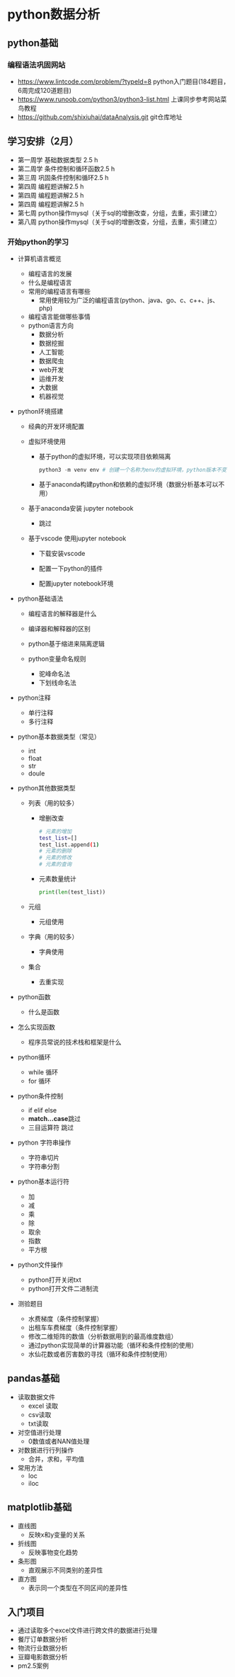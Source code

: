 # python数据分析

## python基础 

### 编程语法巩固网站

* https://www.lintcode.com/problem/?typeId=8 python入门题目(184题目，6周完成120道题目)
* https://www.runoob.com/python3/python3-list.html  上课同步参考网站菜鸟教程 
* https://github.com/shixiuhai/dataAnalysis.git  git仓库地址

## 学习安排（2月）

* 第一周学 基础数据类型 2.5 h
* 第二周学 条件控制和循环函数2.5 h
* 第三周 巩固条件控制和循环2.5 h
* 第四周 编程题讲解2.5 h
* 第四周 编程题讲解2.5 h
* 第四周 编程题讲解2.5 h
* 第七周 python操作mysql（关于sql的增删改查，分组，去重，索引建立）
* 第八周 python操作mysql（关于sql的增删改查，分组，去重，索引建立）

### 开始python的学习

* 计算机语言概览

  * 编程语言的发展
  * 什么是编程语言
  * 常用的编程语言有哪些
    * 常用使用较为广泛的编程语言(python、java、go、c、c++、js、php)
  * 编程语言能做哪些事情
  * python语言方向
    * 数据分析
    * 数据挖掘
    * 人工智能
    * 数据爬虫
    * web开发
    * 运维开发
    * 大数据
    * 机器视觉

* python环境搭建

  * 经典的开发环境配置

  * 虚拟环境使用
    * 基于python的虚拟环境，可以实现项目依赖隔离
    
      ```python
      python3 -m venv env # 创建一个名称为env的虚拟环境，python版本不变
      ```
    
    * 基于anaconda构建python和依赖的虚拟环境（数据分析基本可以不用）
    
  * 基于anaconda安装 jupyter notebook
    * 跳过
    
  * 基于vscode 使用jupyter notebook
    * 下载安装vscode
    
      
    
    * 配置一下python的插件
    
    * 配置jupyter notebook环境

* python基础语法

  * 编程语言的解释器是什么
  * 编译器和解释器的区别

  * python基于缩进来隔离逻辑
  * python变量命名规则
    * 驼峰命名法
    * 下划线命名法

* python注释

  * 单行注释
  * 多行注释

* python基本数据类型（常见）

  * int
  * float
  * str
  * doule

* python其他数据类型

  * 列表（用的较多）

    * 增删改查

      ```bash
      # 元素的增加
      test_list=[]
      test_list.append(1)
      # 元素的删除
      # 元素的修改
      # 元素的查询
      ```

    * 元素数量统计

      ```python
      print(len(test_list))
      ```

      

  * 元组

    * 元组使用

  * 字典（用的较多）

    * 字典使用

  * 集合

    * 去重实现

* python函数

  * 什么是函数
  
* 怎么实现函数
  * 程序员常说的技术栈和框架是什么

* python循环

  * while 循环
  * for 循环

* python条件控制

  * if elif else
  * **match...case**跳过
  * 三目运算符  跳过 

* python 字符串操作
  * 字符串切片
  * 字符串分割
  
* python基本运行符
  * 加
  * 减
  * 乘
  * 除
  * 取余
  * 指数
  * 平方根
  
* python文件操作
  * python打开关闭txt
  * python打开文件二进制流

* 测验题目
  * 水费梯度（条件控制掌握）
  * 出租车车费梯度（条件控制掌握）
  * 修改二维矩阵的数值（分析数据用到的最高维度数组）
  * 通过python实现简单的计算器功能（循环和条件控制的使用）
  * 水仙花数或者厉害数的寻找（循环和条件控制使用）

## pandas基础

* 读取数据文件
  * excel 读取
  * csv读取
  * txt读取
* 对空值进行处理
  * 0数值或者NAN值处理
* 对数据进行行列操作
  * 合并，求和，平均值
* 常用方法
  * loc
  * iloc

## matplotlib基础

* 直线图
  * 反映x和y变量的关系
* 折线图
  * 反映事物变化趋势
* 条形图
  * 直观展示不同类别的差异性
* 直方图
  * 表示同一个类型在不同区间的差异性

## 入门项目

* 通过读取多个excel文件进行跨文件的数据进行处理
* 餐厅订单数据分析
* 物流行业数据分析
* 豆瓣电影数据分析
* pm2.5案例

